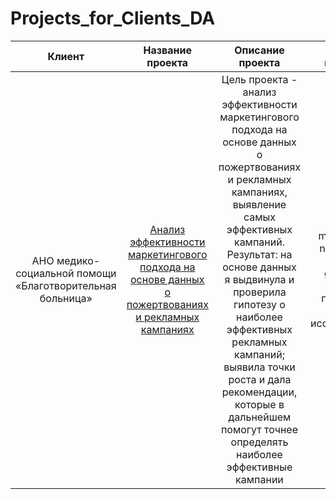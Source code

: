 # Projects_for_Clients_DA
| Клиент | Название проекта | Описание проекта | Навыки и инструменты | Направление деятельности | 
|:---------:|:------------------------------:|:--------------------------:|:-----------------------:| :-------:|
|АНО медико-социальной помощи «Благотворительная больница»|[Анализ эффективности маркетингового подхода на основе данных о пожертвованиях и рекламных кампаниях](https://github.com/LiubaAB/Projects_for_Clients_DA/blob/main/NKO_Bolnitsa.ipynb)| Цель проекта - анализ эффективности маркетингового подхода на основе данных о пожертвованиях и рекламных кампаниях, выявление самых эффективных кампаний. Результат: на основе данных я выдвинула и проверила гипотезу о наиболее эффективных рекламных кампаний; выявила точки роста и дала рекомендации, которые в дальнейшем помогут точнее определять наиболее эффективные кампании | pandas, matplotlib.pyplot, numpy, seaborn, plotly graph_objects, plotly.express, предобработка данных, исследовательский анализ| Маркетинг-аналитик, обработка данных | 

